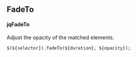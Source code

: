 ## FadeTo
#### jqFadeTo
Adjust the opacity of the matched elements.
```
$(${selector}).fadeTo(${duration}, ${opacity});
```